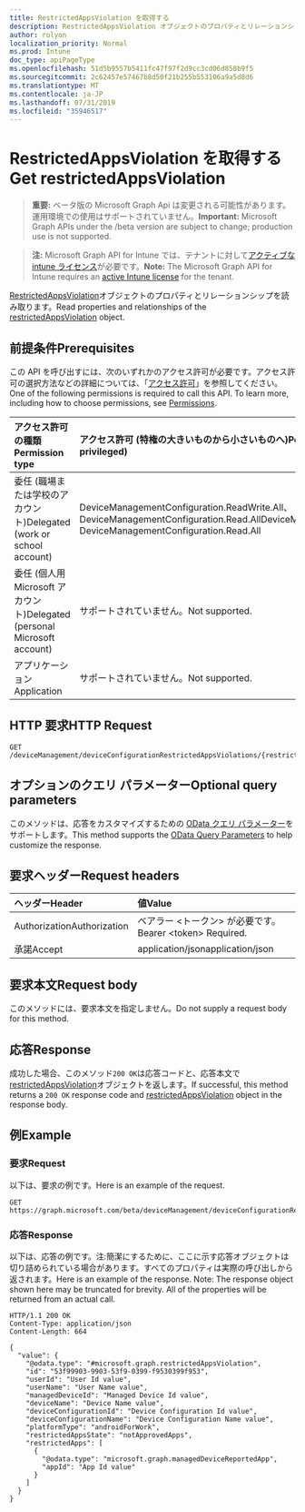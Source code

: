 ```yaml
---
title: RestrictedAppsViolation を取得する
description: RestrictedAppsViolation オブジェクトのプロパティとリレーションシップを読み取ります。
author: rolyon
localization_priority: Normal
ms.prod: Intune
doc_type: apiPageType
ms.openlocfilehash: 51d5b9557b5411fc47f97f2d9cc3cd06d858b9f5
ms.sourcegitcommit: 2c62457e57467b8d50f21b255b553106a9a5d8d6
ms.translationtype: MT
ms.contentlocale: ja-JP
ms.lasthandoff: 07/31/2019
ms.locfileid: "35946517"
---
```

# <a name="get-restrictedappsviolation"></a><span data-ttu-id="ab2e4-103">RestrictedAppsViolation を取得する</span><span class="sxs-lookup"><span data-stu-id="ab2e4-103">Get restrictedAppsViolation</span></span>

> <span data-ttu-id="ab2e4-104">**重要:** ベータ版の Microsoft Graph Api は変更される可能性があります。運用環境での使用はサポートされていません。</span><span class="sxs-lookup"><span data-stu-id="ab2e4-104">**Important:** Microsoft Graph APIs under the /beta version are subject to change; production use is not supported.</span></span>

> <span data-ttu-id="ab2e4-105">**注:** Microsoft Graph API for Intune では、テナントに対して[アクティブな intune ライセンス](https://go.microsoft.com/fwlink/?linkid=839381)が必要です。</span><span class="sxs-lookup"><span data-stu-id="ab2e4-105">**Note:** The Microsoft Graph API for Intune requires an [active Intune license](https://go.microsoft.com/fwlink/?linkid=839381) for the tenant.</span></span>

<span data-ttu-id="ab2e4-106">[RestrictedAppsViolation](../resources/intune-deviceconfig-restrictedappsviolation.md)オブジェクトのプロパティとリレーションシップを読み取ります。</span><span class="sxs-lookup"><span data-stu-id="ab2e4-106">Read properties and relationships of the [restrictedAppsViolation](../resources/intune-deviceconfig-restrictedappsviolation.md) object.</span></span>

## <a name="prerequisites"></a><span data-ttu-id="ab2e4-107">前提条件</span><span class="sxs-lookup"><span data-stu-id="ab2e4-107">Prerequisites</span></span>
<span data-ttu-id="ab2e4-p101">この API を呼び出すには、次のいずれかのアクセス許可が必要です。アクセス許可の選択方法などの詳細については、「[アクセス許可](/graph/permissions-reference)」を参照してください。</span><span class="sxs-lookup"><span data-stu-id="ab2e4-p101">One of the following permissions is required to call this API. To learn more, including how to choose permissions, see [Permissions](/graph/permissions-reference).</span></span>

|<span data-ttu-id="ab2e4-110">アクセス許可の種類</span><span class="sxs-lookup"><span data-stu-id="ab2e4-110">Permission type</span></span>|<span data-ttu-id="ab2e4-111">アクセス許可 (特権の大きいものから小さいものへ)</span><span class="sxs-lookup"><span data-stu-id="ab2e4-111">Permissions (from most to least privileged)</span></span>|
|:---|:---|
|<span data-ttu-id="ab2e4-112">委任 (職場または学校のアカウント)</span><span class="sxs-lookup"><span data-stu-id="ab2e4-112">Delegated (work or school account)</span></span>|<span data-ttu-id="ab2e4-113">DeviceManagementConfiguration.ReadWrite.All、DeviceManagementConfiguration.Read.All</span><span class="sxs-lookup"><span data-stu-id="ab2e4-113">DeviceManagementConfiguration.ReadWrite.All, DeviceManagementConfiguration.Read.All</span></span>|
|<span data-ttu-id="ab2e4-114">委任 (個人用 Microsoft アカウント)</span><span class="sxs-lookup"><span data-stu-id="ab2e4-114">Delegated (personal Microsoft account)</span></span>|<span data-ttu-id="ab2e4-115">サポートされていません。</span><span class="sxs-lookup"><span data-stu-id="ab2e4-115">Not supported.</span></span>|
|<span data-ttu-id="ab2e4-116">アプリケーション</span><span class="sxs-lookup"><span data-stu-id="ab2e4-116">Application</span></span>|<span data-ttu-id="ab2e4-117">サポートされていません。</span><span class="sxs-lookup"><span data-stu-id="ab2e4-117">Not supported.</span></span>|

## <a name="http-request"></a><span data-ttu-id="ab2e4-118">HTTP 要求</span><span class="sxs-lookup"><span data-stu-id="ab2e4-118">HTTP Request</span></span>
<!-- {
  "blockType": "ignored"
}
-->
``` http
GET /deviceManagement/deviceConfigurationRestrictedAppsViolations/{restrictedAppsViolationId}
```

## <a name="optional-query-parameters"></a><span data-ttu-id="ab2e4-119">オプションのクエリ パラメーター</span><span class="sxs-lookup"><span data-stu-id="ab2e4-119">Optional query parameters</span></span>
<span data-ttu-id="ab2e4-120">このメソッドは、応答をカスタマイズするための [OData クエリ パラメーター](https://docs.microsoft.com/en-us/graph/query-parameters)をサポートします。</span><span class="sxs-lookup"><span data-stu-id="ab2e4-120">This method supports the [OData Query Parameters](https://docs.microsoft.com/en-us/graph/query-parameters) to help customize the response.</span></span>

## <a name="request-headers"></a><span data-ttu-id="ab2e4-121">要求ヘッダー</span><span class="sxs-lookup"><span data-stu-id="ab2e4-121">Request headers</span></span>
|<span data-ttu-id="ab2e4-122">ヘッダー</span><span class="sxs-lookup"><span data-stu-id="ab2e4-122">Header</span></span>|<span data-ttu-id="ab2e4-123">値</span><span class="sxs-lookup"><span data-stu-id="ab2e4-123">Value</span></span>|
|:---|:---|
|<span data-ttu-id="ab2e4-124">Authorization</span><span class="sxs-lookup"><span data-stu-id="ab2e4-124">Authorization</span></span>|<span data-ttu-id="ab2e4-125">ベアラー &lt;トークン&gt; が必要です。</span><span class="sxs-lookup"><span data-stu-id="ab2e4-125">Bearer &lt;token&gt; Required.</span></span>|
|<span data-ttu-id="ab2e4-126">承諾</span><span class="sxs-lookup"><span data-stu-id="ab2e4-126">Accept</span></span>|<span data-ttu-id="ab2e4-127">application/json</span><span class="sxs-lookup"><span data-stu-id="ab2e4-127">application/json</span></span>|

## <a name="request-body"></a><span data-ttu-id="ab2e4-128">要求本文</span><span class="sxs-lookup"><span data-stu-id="ab2e4-128">Request body</span></span>
<span data-ttu-id="ab2e4-129">このメソッドには、要求本文を指定しません。</span><span class="sxs-lookup"><span data-stu-id="ab2e4-129">Do not supply a request body for this method.</span></span>

## <a name="response"></a><span data-ttu-id="ab2e4-130">応答</span><span class="sxs-lookup"><span data-stu-id="ab2e4-130">Response</span></span>
<span data-ttu-id="ab2e4-131">成功した場合、このメソッド`200 OK`は応答コードと、応答本文で[restrictedAppsViolation](../resources/intune-deviceconfig-restrictedappsviolation.md)オブジェクトを返します。</span><span class="sxs-lookup"><span data-stu-id="ab2e4-131">If successful, this method returns a `200 OK` response code and [restrictedAppsViolation](../resources/intune-deviceconfig-restrictedappsviolation.md) object in the response body.</span></span>

## <a name="example"></a><span data-ttu-id="ab2e4-132">例</span><span class="sxs-lookup"><span data-stu-id="ab2e4-132">Example</span></span>

### <a name="request"></a><span data-ttu-id="ab2e4-133">要求</span><span class="sxs-lookup"><span data-stu-id="ab2e4-133">Request</span></span>
<span data-ttu-id="ab2e4-134">以下は、要求の例です。</span><span class="sxs-lookup"><span data-stu-id="ab2e4-134">Here is an example of the request.</span></span>
``` http
GET https://graph.microsoft.com/beta/deviceManagement/deviceConfigurationRestrictedAppsViolations/{restrictedAppsViolationId}
```

### <a name="response"></a><span data-ttu-id="ab2e4-135">応答</span><span class="sxs-lookup"><span data-stu-id="ab2e4-135">Response</span></span>
<span data-ttu-id="ab2e4-p102">以下は、応答の例です。注:簡潔にするために、ここに示す応答オブジェクトは切り詰められている場合があります。すべてのプロパティは実際の呼び出しから返されます。</span><span class="sxs-lookup"><span data-stu-id="ab2e4-p102">Here is an example of the response. Note: The response object shown here may be truncated for brevity. All of the properties will be returned from an actual call.</span></span>
``` http
HTTP/1.1 200 OK
Content-Type: application/json
Content-Length: 664

{
  "value": {
    "@odata.type": "#microsoft.graph.restrictedAppsViolation",
    "id": "53f99903-9903-53f9-0399-f9530399f953",
    "userId": "User Id value",
    "userName": "User Name value",
    "managedDeviceId": "Managed Device Id value",
    "deviceName": "Device Name value",
    "deviceConfigurationId": "Device Configuration Id value",
    "deviceConfigurationName": "Device Configuration Name value",
    "platformType": "androidForWork",
    "restrictedAppsState": "notApprovedApps",
    "restrictedApps": [
      {
        "@odata.type": "microsoft.graph.managedDeviceReportedApp",
        "appId": "App Id value"
      }
    ]
  }
}
```





